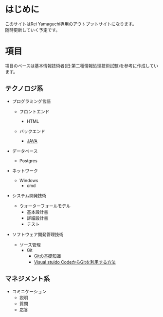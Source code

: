 # はじめに

このサイトはRei Yamaguchi専用のアウトプットサイトになります。  
随時更新していく予定です。

# 項目

項目のベースは基本情報技術者(旧:第二種情報処理技術試験)を参考に作成しています。


## テクノロジ系

- プログラミング言語
    - フロントエンド
        - HTML
   
    - バックエンド
        - [JAVA](./Java.md)

- データベース
    - Postgres

- ネットワーク
    - Windows
        - cmd

- システム開発技術
    - ウォーターフォールモデル
        - 基本設計書
        - 詳細設計書
        - テスト

- ソフトウェア開発管理技術
    - ソース管理
        - Git
            - [Gitの基礎知識](./gitbase.md)
            - [Visual stuido CodeからGitを利用する方法](./howToUseGitFromVscode.md)

## マネジメント系

- コミニケーション
  - 説明
  - 質問
  - 応答